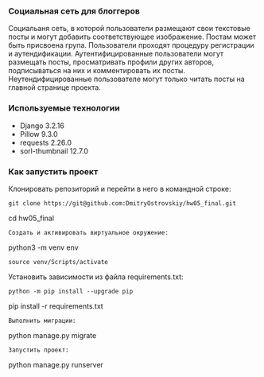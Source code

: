 ### Социальная сеть для блоггеров
Социальаня сеть, в которой пользователи размещают свои текстовые посты и могут добавить соответствующее изображение. Постам может быть присвоена група. Пользователи проходят процедуру регистрации и аутендификации. Аутентифицированные пользователи могут размещать посты, просматривать профили других авторов, подписываться на них и комментировать их посты. Неутендифицированные пользователе могут только читать посты на главной странице проекта.

### Используемые технологии
- Django 3.2.16
- Pillow 9.3.0
- requests 2.26.0
- sorl-thumbnail 12.7.0

### Как запустить проект
Клонировать репозиторий и перейти в него в командной строке:
```
git clone https://git@github.com:DmitryOstrovskiy/hw05_final.git
```
cd hw05_final
```
Cоздать и активировать виртуальное окружение:
```
python3 -m venv env
```
source venv/Scripts/activate
```
Установить зависимости из файла requirements.txt:
```
python -m pip install --upgrade pip
```
pip install -r requirements.txt
```
Выполнить миграции:
```
python manage.py migrate
```
Запустить проект:
```
python manage.py runserver
